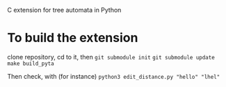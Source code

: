 C extension for tree automata in Python

# To build the extension

clone repository, cd to it, then
`git submodule init`
`git submodule update`
`make build_pyta`

Then check, with (for instance)
`python3 edit_distance.py "hello" "lhel"`

